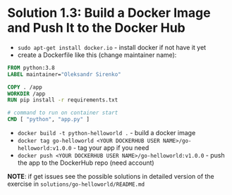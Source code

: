 # Solution 1.3: Build a Docker Image and Push It to the Docker Hub

- `sudo apt-get install docker.io` - install docker if not have it yet
- create a Dockerfile like this (change maintainer name):

```dockerfile
FROM python:3.8
LABEL maintainer="Oleksandr Sirenko"

COPY . /app
WORKDIR /app
RUN pip install -r requirements.txt

# command to run on container start
CMD [ "python", "app.py" ]
```

- `docker build -t python-helloworld .` - build a docker image
- `docker tag go-helloworld <YOUR DOCKERHUB USER NAME>/go-helloworld:v1.0.0` - tag your app if you need
- `docker push <YOUR DOCKERHUB USER NAME>/go-helloworld:v1.0.0` - push the app to the DockerHub repo (need account)

**NOTE**: if get issues see the possible solutions in detailed version of the exercise in `solutions/go-helloworld/README.md`
